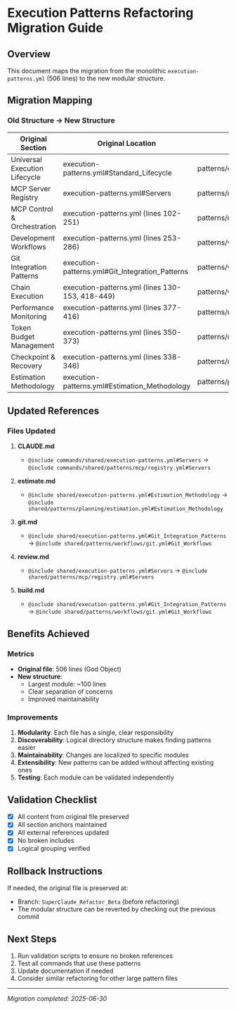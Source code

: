 # Execution Patterns Refactoring Migration Guide

## Overview
This document maps the migration from the monolithic `execution-patterns.yml` (506 lines) to the new modular structure.

## Migration Mapping

### Old Structure → New Structure

| Original Section | Original Location | New Location |
|-----------------|-------------------|--------------|
| Universal Execution Lifecycle | execution-patterns.yml#Standard_Lifecycle | patterns/execution/core.yml#Standard_Lifecycle |
| MCP Server Registry | execution-patterns.yml#Servers | patterns/mcp/registry.yml#Servers |
| MCP Control & Orchestration | execution-patterns.yml (lines 102-251) | patterns/mcp/orchestration.yml |
| Development Workflows | execution-patterns.yml (lines 253-286) | patterns/workflows/development.yml |
| Git Integration Patterns | execution-patterns.yml#Git_Integration_Patterns | patterns/workflows/git.yml#Git_Workflows |
| Chain Execution | execution-patterns.yml (lines 130-153, 418-449) | patterns/workflows/chains.yml |
| Performance Monitoring | execution-patterns.yml (lines 377-416) | patterns/monitoring/performance.yml |
| Token Budget Management | execution-patterns.yml (lines 350-373) | patterns/monitoring/budget.yml |
| Checkpoint & Recovery | execution-patterns.yml (lines 338-346) | patterns/monitoring/recovery.yml |
| Estimation Methodology | execution-patterns.yml#Estimation_Methodology | patterns/planning/estimation.yml#Estimation_Methodology |

## Updated References

### Files Updated
1. **CLAUDE.md**
   - `@include commands/shared/execution-patterns.yml#Servers` → `@include commands/shared/patterns/mcp/registry.yml#Servers`

2. **estimate.md**
   - `@include shared/execution-patterns.yml#Estimation_Methodology` → `@include shared/patterns/planning/estimation.yml#Estimation_Methodology`

3. **git.md**
   - `@include shared/execution-patterns.yml#Git_Integration_Patterns` → `@include shared/patterns/workflows/git.yml#Git_Workflows`

4. **review.md**
   - `@include shared/execution-patterns.yml#Servers` → `@include shared/patterns/mcp/registry.yml#Servers`

5. **build.md**
   - `@include shared/execution-patterns.yml#Git_Integration_Patterns` → `@include shared/patterns/workflows/git.yml#Git_Workflows`

## Benefits Achieved

### Metrics
- **Original file**: 506 lines (God Object)
- **New structure**: 
  - Largest module: ~100 lines
  - Clear separation of concerns
  - Improved maintainability

### Improvements
1. **Modularity**: Each file has a single, clear responsibility
2. **Discoverability**: Logical directory structure makes finding patterns easier
3. **Maintainability**: Changes are localized to specific modules
4. **Extensibility**: New patterns can be added without affecting existing ones
5. **Testing**: Each module can be validated independently

## Validation Checklist
- [x] All content from original file preserved
- [x] All section anchors maintained
- [x] All external references updated
- [x] No broken includes
- [x] Logical grouping verified

## Rollback Instructions
If needed, the original file is preserved at:
- Branch: `SuperClaude_Refactor_Beta` (before refactoring)
- The modular structure can be reverted by checking out the previous commit

## Next Steps
1. Run validation scripts to ensure no broken references
2. Test all commands that use these patterns
3. Update documentation if needed
4. Consider similar refactoring for other large pattern files

---
*Migration completed: 2025-06-30*